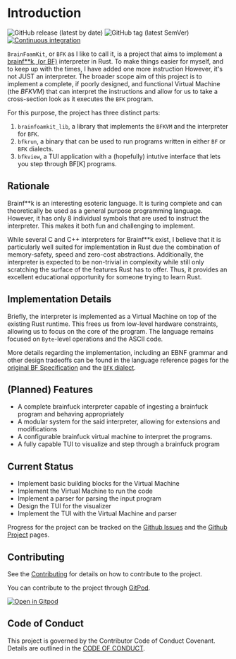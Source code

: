 <!--
SPDX-FileCopyrightText: 2023 - 2024 Ali Sajid Imami

SPDX-License-Identifier: Apache-2.0
SPDX-License-Identifier: MIT
-->

# Introduction

![GitHub release (latest by date)](https://img.shields.io/github/v/release/AliSajid/brainfoamkit)
![GitHub tag (latest SemVer)](https://img.shields.io/github/v/tag/AliSajid/brainfoamkit)
[![Continuous integration](https://github.com/AliSajid/BrainFoamKit/actions/workflows/ci.yaml/badge.svg)](https://github.com/AliSajid/BrainFoamKit/actions/workflows/ci.yaml)

`BrainFoamKit`, or `BFK` as I like to call it, is a project that aims to implement a [brainf**k, (or BF)](https://esolangs.org/wiki/Brainfuck) interpreter in Rust. To make things easier for myself, and to keep up with the times, I have added one more instruction However, it's not JUST an interpreter. The broader scope aim of this project is to implement a complete, if poorly designed, and functional Virtual Machine (the _BFKVM_) that can interpret the instructions and allow for us to take a cross-section look as it executes the `BFK` program.

For this purpose, the project has three distinct parts:

1. `brainfoamkit_lib`, a library that implements the `BFKVM` and the interpreter for `BFK`.
2. `bfkrun`, a binary that can be used to run programs written in either `BF` or `BFK` dialects.
3. `bfkview`, a TUI application with a (hopefully) intutive interface that lets you step through BF[K] programs.

## Rationale

Brainf**k is an interesting esoteric language. It is turing complete and can theoretically be used as a general purpose programming language. However, it has only 8 individual symbols that are used to instruct the interpreter. This makes it both fun and challenging to implement.

While several C and C++ interpreters for Brainf**k exist, I believe that it is particularly well suited for
implementation in Rust due the combination of memory-safety, speed and zero-cost abstractions. Additionally, the
interpreter is expected to be non-trivial in complexity while still only scratching the surface of the features Rust has to offer. Thus, it provides an excellent educational opportunity for someone trying to learn Rust.

## Implementation Details

Briefly, the interpreter is implemented as a Virtual Machine on top of the existing Rust runtime. This frees us from
low-level hardware constraints, allowing us to focus on the core of the program. The language remains focused on `Byte`-level operations and the ASCII code.

More details regarding the implementation, including an EBNF grammar and other design tradeoffs can be found in
the language reference pages for the [original BF Specification](./language_reference/README.md) and the [`BFK` dialect](./language_changes/README.md).

## (Planned) Features

- A complete brainfuck interpreter capable of ingesting a brainfuck program and behaving appropriately
- A modular system for the said interpreter, allowing for extensions and modifications
- A configurable brainfuck virtual machine to interpret the programs.
- A fully capable TUI to visualize and step through a brainfuck program

## Current Status

- Implement basic building blocks for the Virtual Machine
- Implement the Virtual Machine to run the code
- Implement a parser for parsing the input program
- Design the TUI for the visualizer
- Implement the TUI with the Virtual Machine and parser

Progress for the project can be tracked on the [Github Issues](https://github.com/AliSajid/BrainFoamKit/issues) and
the [Github Project](https://github.com/users/AliSajid/projects/1) pages.

## Contributing

See the [Contributing](CONTRIBUTING.md) for details on how to contribute to the project.

You can contribute to the project through [GitPod](https://gitpod.io).

[![Open in Gitpod](https://gitpod.io/button/open-in-gitpod.svg)](https://gitpod.io/#AliSajid/brainfoamkit)

## Code of Conduct

This project is governed by the Contributor Code of Conduct Covenant. Details are outlined in
the [CODE OF CONDUCT](CODE_OF_CONDUCT.md).
